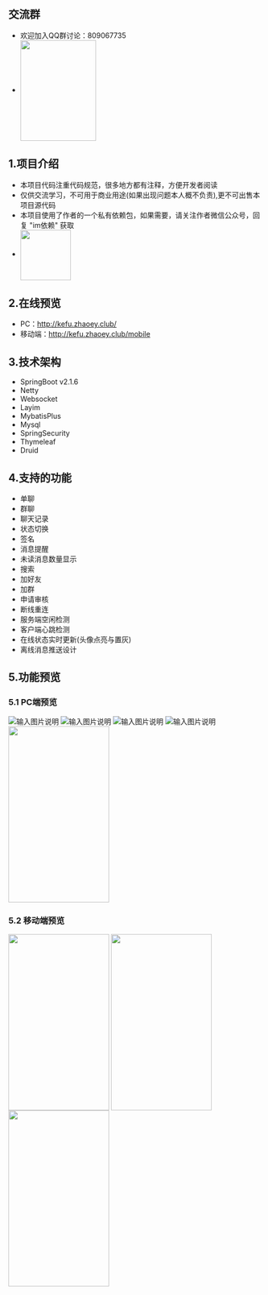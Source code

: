## 交流群
- 欢迎加入QQ群讨论：809067735
- <img src="https://images.gitee.com/uploads/images/2020/0815/150649_5671992a_1893428.png" width = "150" height = "200" align=center />

## 1.项目介绍
- 本项目代码注重代码规范，很多地方都有注释，方便开发者阅读
- 仅供交流学习，不可用于商业用途(如果出现问题本人概不负责),更不可出售本项目源代码
- 本项目使用了作者的一个私有依赖包，如果需要，请关注作者微信公众号，回复 "im依赖" 获取
- <img src="https://images.gitee.com/uploads/images/2020/0815/145021_91042f10_1893428.png" width = "100" height = "100" align=center />

## 2.在线预览
- PC：http://kefu.zhaoey.club/
- 移动端：http://kefu.zhaoey.club/mobile

## 3.技术架构
- SpringBoot v2.1.6
- Netty
- Websocket
- Layim
- MybatisPlus
- Mysql
- SpringSecurity
- Thymeleaf
- Druid

## 4.支持的功能
- 单聊
- 群聊
- 聊天记录
- 状态切换
- 签名
- 消息提醒
- 未读消息数量显示
- 搜索
- 加好友
- 加群
- 申请审核
- 断线重连
- 服务端空闲检测
- 客户端心跳检测
- 在线状态实时更新(头像点亮与置灰)
- 离线消息推送设计

## 5.功能预览
### 5.1 PC端预览
![输入图片说明](https://images.gitee.com/uploads/images/2020/0814/090602_cde32644_1893428.png "屏幕截图.png")
![输入图片说明](https://images.gitee.com/uploads/images/2020/0814/090629_3f4154db_1893428.png "屏幕截图.png")
![输入图片说明](https://images.gitee.com/uploads/images/2020/0814/090707_ed29a46c_1893428.png "屏幕截图.png")
![输入图片说明](https://images.gitee.com/uploads/images/2020/0814/090727_64e61b17_1893428.png "屏幕截图.png")
<img src="https://images.gitee.com/uploads/images/2020/0815/135724_33ea14cf_1893428.png" width = "200" height = "350" align=center /> 
 
### 5.2 移动端预览
<img src="https://images.gitee.com/uploads/images/2020/0815/140048_512a6f64_1893428.png" width = "200" height = "350" align=center />
<img src="https://images.gitee.com/uploads/images/2020/0815/135948_39b16431_1893428.png" width = "200" height = "350" align=center />
<img src="https://images.gitee.com/uploads/images/2020/0814/091019_663e0c69_1893428.png" width = "200" height = "350" align=center />
   
 